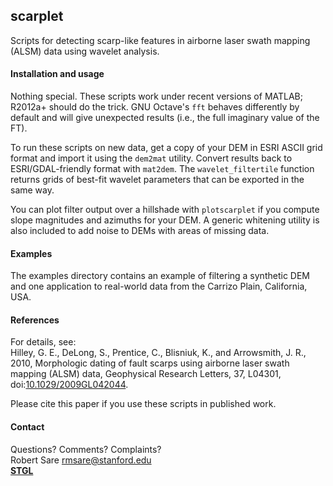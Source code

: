 ## scarplet
Scripts for detecting scarp-like features in airborne laser swath mapping (ALSM) data using wavelet analysis.

#### Installation and usage
Nothing special. These scripts work under recent versions of MATLAB; R2012a+ should do the trick. GNU Octave's `fft` behaves differently by default and will give unexpected results (i.e., the full imaginary value of the FT).

To run these scripts on new data, get a copy of your DEM in ESRI ASCII grid format and import it using the `dem2mat` utility. Convert results back to ESRI/GDAL-friendly format with `mat2dem`. The `wavelet_filtertile` function returns grids of best-fit wavelet parameters that can be exported in the same way.

You can plot filter output over a hillshade with `plotscarplet` if you compute slope magnitudes and azimuths for your DEM. A generic whitening utility is also included to add noise to DEMs with areas of missing data. 

#### Examples
The examples directory contains an example of filtering a synthetic DEM and one application to real-world data from the Carrizo Plain, California, USA. 

#### References
For details, see:  
Hilley, G. E., DeLong, S., Prentice, C., Blisniuk, K., and Arrowsmith, J. R., 2010, Morphologic dating of fault scarps using airborne laser swath mapping (ALSM) data, Geophysical Research Letters, 37, L04301, doi:[10.1029/2009GL042044](http://dx.doi.org/10.1029/2009GL042044).

Please cite this paper if you use these scripts in published work.

#### Contact
Questions? Comments? Complaints?  
Robert Sare [rmsare@stanford.edu](mailto:rmsare@NOSPAMstanford.edu)  
**[STGL](https://pangea.stanford.edu/researchgroups/tectonicgeomorph/)**
